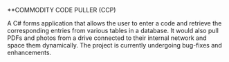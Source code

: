 **COMMODITY CODE PULLER (CCP)

A C# forms application that allows the user to enter a code and retrieve the corresponding entries from various tables in a database. It would also pull PDFs and photos from a drive connected to their internal network and space them dynamically. 
The project is currently undergoing bug-fixes and enhancements.
